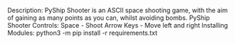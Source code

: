 Description:
    PyShip Shooter is an ASCII space shooting game, with the aim of gaining as many points as you can, whilst avoiding bombs.
PyShip Shooter Controls:
    Space - Shoot
    Arrow Keys - Move left and right
Installing Modules:
    python3 -m pip install -r requirements.txt
